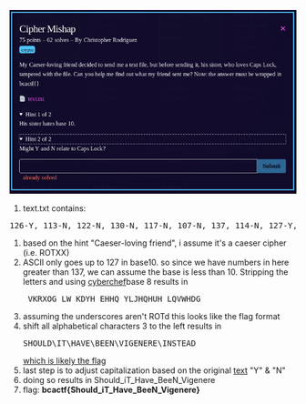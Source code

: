 ![question](question.png)
1) text.txt contains:
<pre>
126-Y, 113-N, 122-N, 130-N, 117-N, 107-N, 137, 114-N, 127-Y, 137, 113-Y, 104-N, 131-N, 110-N, 137, 105-Y, 110-N, 110-N, 121-Y, 137, 131-Y, 114-N, 112-N, 110-N, 121-N, 110-N, 125-N, 110-N, 137, 114-Y, 121-N, 126-N, 127-N, 110-N, 104-N, 107-N
</pre>
1) based on the hint "Caeser-loving friend", i assume it's a caeser cipher (i.e. ROTXX)
1) ASCII only goes up to 127 in base10. so since we have numbers in here greater than 137, we can assume the base is less than 10.  Stripping the letters and using [cyberchef](https://gchq.github.io/CyberChef/)base 8 results in <pre> VKRXOG_LW_KDYH_EHHQ_YLJHQHUH_LQVWHDG </pre>
1) assuming the underscores aren't ROTd this looks like the flag format
1) shift all alphabetical characters 3 to the left results in <pre>SHOULD\IT\HAVE\BEEN\VIGENERE\INSTEAD</pre> [which is likely the flag](https://gchq.github.io/CyberChef/#recipe=From_Octal('Space')ROT47(-3)&input=MTI2LCAxMTMsIDEyMiwgMTMwLCAxMTcsIDEwNywgMTM3LCAxMTQsIDEyNywgMTM3LCAxMTMsIDEwNCwgMTMxLCAxMTAsIDEzNywgMTA1LCAxMTAsIDExMCwgMTIxLCAxMzcsIDEzMSwgMTE0LCAxMTIsIDExMCwgMTIxLCAxMTAsIDEyNSwgMTEwLCAxMzcsIDExNCwgMTIxLCAxMjYsIDEyNywgMTEwLCAxMDQsIDEwNw)
1) last step is to adjust capitalization based on the original [text](text.txt) "Y" & "N"
1) doing so results in Should_iT_Have_BeeN_Vigenere
1) flag: **bcactf{Should_iT_Have_BeeN_Vigenere}**